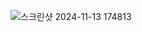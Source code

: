 ![스크린샷 2024-11-13 174813](https://github.com/user-attachments/assets/8c2ccde5-049c-4a2d-b14e-72e6e8d7d2dc)

